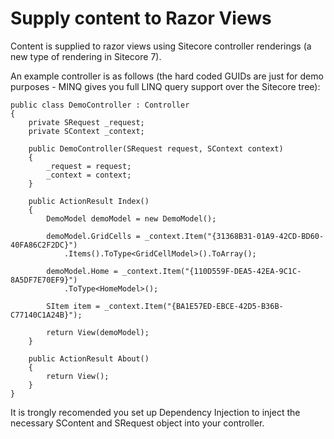 # Supply content to Razor Views #

Content is supplied to razor views using Sitecore controller renderings (a new type of rendering in Sitecore 7).

An example controller is as follows (the hard coded GUIDs are just for demo purposes - MINQ gives you full LINQ query support over the Sitecore tree):

```
public class DemoController : Controller
{
	private SRequest _request;
	private SContext _context;

	public DemoController(SRequest request, SContext context)
	{
		_request = request;
		_context = context;
	}

	public ActionResult Index()
	{
		DemoModel demoModel = new DemoModel();

		demoModel.GridCells = _context.Item("{31368B31-01A9-42CD-BD60-40FA86C2F2DC}")
			.Items().ToType<GridCellModel>().ToArray();

		demoModel.Home = _context.Item("{110D559F-DEA5-42EA-9C1C-8A5DF7E70EF9}")
			.ToType<HomeModel>();

		SItem item = _context.Item("{BA1E57ED-EBCE-42D5-B36B-C77140C1A24B}");

		return View(demoModel);
	}

	public ActionResult About()
	{
		return View();
	}
}
```

It is trongly recomended you set up Dependency Injection to inject the necessary SContent and SRequest object into your controller.